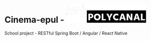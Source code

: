 # Cinema-epul - <img src='./client-web/src/assets/img/title-logo.png'>
School project - RESTful Spring Boot / Angular / React Native
